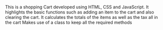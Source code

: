 This is a shopping Cart developed using HTML, CSS and JavaScript.
It highlights the basic functions such as adding an item to the cart and also clearing the cart. 
It calculates the totals of the items as well as the tax all in the cart
Makes use of a class to keep all the required methods
